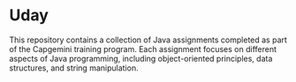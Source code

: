 # Uday
This repository contains a collection of Java assignments completed as part of the Capgemini training program. Each assignment focuses on different aspects of Java programming, including object-oriented principles, data structures, and string manipulation.
